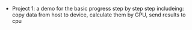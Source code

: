 * Project 1: a demo for the basic progress step by step step includeing: copy data from host to device, calculate them by GPU, send results to cpu
